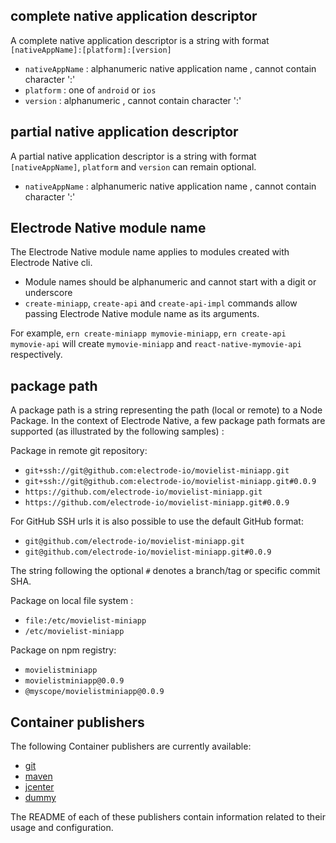 ## complete native application descriptor

A complete native application descriptor is a string with format `[nativeAppName]:[platform]:[version]`

- `nativeAppName` : alphanumeric native application name , cannot contain character ':'
- `platform` : one of `android` or `ios`
- `version` : alphanumeric , cannot contain character ':'

## partial native application descriptor

A partial native application descriptor is a string with format `[nativeAppName]`, `platform` and `version` can remain optional.

- `nativeAppName` : alphanumeric native application name , cannot contain character ':'

## Electrode Native module name

The Electrode Native module name applies to modules created with Electrode Native cli.

- Module names should be alphanumeric and cannot start with a digit or underscore
- `create-miniapp`, `create-api` and `create-api-impl` commands allow passing Electrode Native module name as its arguments.

For example, `ern create-miniapp mymovie-miniapp`, `ern create-api mymovie-api` will create `mymovie-miniapp` and `react-native-mymovie-api` respectively.

## package path

A package path is a string representing the path (local or remote) to a Node Package. In the context of Electrode Native, a few package path formats are supported (as illustrated by the following samples) :

Package in remote git repository:

- `git+ssh://git@github.com:electrode-io/movielist-miniapp.git`
- `git+ssh://git@github.com:electrode-io/movielist-miniapp.git#0.0.9`
- `https://github.com/electrode-io/movielist-miniapp.git`
- `https://github.com/electrode-io/movielist-miniapp.git#0.0.9`

For GitHub SSH urls it is also possible to use the default GitHub format:

- `git@github.com/electrode-io/movielist-miniapp.git`
- `git@github.com/electrode-io/movielist-miniapp.git#0.0.9`

The string following the optional `#` denotes a branch/tag or specific commit SHA.

Package on local file system :

- `file:/etc/movielist-miniapp`
- `/etc/movielist-miniapp`

Package on npm registry:

- `movielistminiapp`
- `movielistminiapp@0.0.9`
- `@myscope/movielistminiapp@0.0.9`

## Container publishers

The following Container publishers are currently available:

- [git]
- [maven]
- [jcenter]
- [dummy]

The README of each of these publishers contain information related to their usage and configuration.

[git]: https://github.com/electrode-io/ern-container-publisher-git
[maven]: https://github.com/electrode-io/ern-container-publisher-maven
[jcenter]: https://github.com/electrode-io/ern-container-publisher-jcenter
[dummy]: https://github.com/electrode-io/ern-container-publisher-dummy
